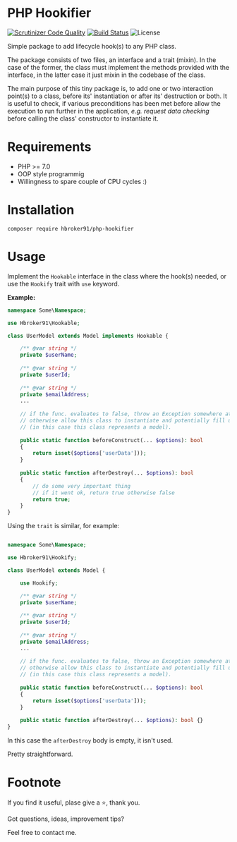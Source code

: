 PHP Hookifier 
=======================

[![Scrutinizer Code Quality](https://scrutinizer-ci.com/g/Hbroker/php-hookifier/badges/quality-score.png?b=master)](https://scrutinizer-ci.com/g/Hbroker/php-hookifier/?branch=master)
[![Build Status](https://scrutinizer-ci.com/g/Hbroker/php-hookifier/badges/build.png?b=master)](https://scrutinizer-ci.com/g/Hbroker/php-hookifier/build-status/master) 
![License](https://img.shields.io/github/license/hbroker91/php-hookifier?style=flat-square)

Simple package to add lifecycle hook(s) to any PHP class.

The package consists of two files, an interface and a trait (mixin). In the case of the former, the class must implement the
methods provided with the interface, in the latter case it just mixin in the codebase of the class.

The main purpose of this tiny package is, to add one or two interaction point(s) to a class, before its' instantiation or after its' destruction or both. 
It is useful to check, if various preconditions has been met before allow the execution to run further in the application, _e.g. request data checking_ before calling the class' constructor to instantiate it. 

Requirements
============

* PHP >= 7.0
* OOP style programmig
* Willingness to spare couple of CPU cycles :)

Installation
============
    composer require hbroker91/php-hookifier
Usage
=====
Implement the ```Hookable``` interface in the class where the hook(s) needed, or use the ```Hookify``` trait with ```use``` keyword.

**Example:**
```php
namespace Some\Namespace;

use Hbroker91\Hookable;

class UserModel extends Model implements Hookable {

    /** @var string */
    private $userName;
    
    /** @var string */
    private $userId;
    
    /** @var string */
    private $emailAddress;
    ...
    
    // if the func. evaluates to false, throw an Exception somewhere at application's boot
    // otherwise allow this class to instantiate and potentially fill up with data 
    // (in this case this class represents a model).
        
    public static function beforeConstruct(... $options): bool 
    {
        return isset($options['userData']));
    }
    
    public static function afterDestroy(... $options): bool
    {
        // do some very important thing
        // if it went ok, return true otherwise false
        return true;
    }
}
```
Using the ```trait``` is similar, for example:
```php

namespace Some\Namespace;

use Hbroker91\Hookify;

class UserModel extends Model {

    use Hookify;

    /** @var string */
    private $userName;
    
    /** @var string */
    private $userId;
    
    /** @var string */
    private $emailAddress;
    ...
    
    // if the func. evaluates to false, throw an Exception somewhere at application's boot
    // otherwise allow this class to instantiate and potentially fill up with data 
    // (in this case this class represents a model).
        
    public static function beforeConstruct(... $options): bool 
    {
        return isset($options['userData']));
    }
    
    public static function afterDestroy(... $options): bool {}
}
```
In this case the ```afterDestroy``` body is empty, it isn't used.

Pretty straightforward.

Footnote
=======

If you find it useful, plase give a :star:, thank you.

Got questions, ideas, improvement tips? 

Feel free to contact me.


